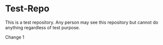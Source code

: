 # Test-Repo
This is a test repository.
Any person may see this repository but cannot do anything regardless of test purpose.

Change 1

